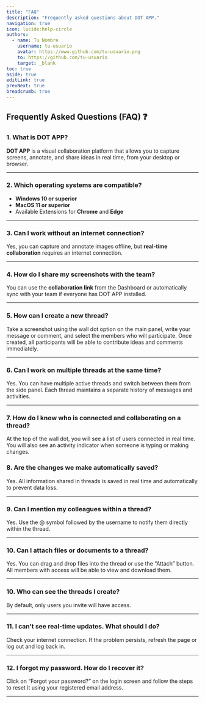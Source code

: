 ```yaml
---
title: "FAQ"
description: "Frequently asked questions about DOT APP."
navigation: true
icon: lucide:help-circle
authors:
  - name: Tu Nombre
    username: tu-usuario
    avatar: https://www.github.com/tu-usuario.png
    to: https://github.com/tu-usuario
    target: _blank
toc: true
aside: true
editLink: true
prevNext: true
breadcrumb: true
---
```


## Frequently Asked Questions (FAQ) ❓

### 1. What is DOT APP?

**DOT APP** is a visual collaboration platform that allows you to capture screens, annotate, and share ideas in real time, from your desktop or browser.

---

### 2. Which operating systems are compatible?

- **Windows 10 or superior**  
- **MacOS 11 or superior**  
- Available Extensions  for **Chrome** and **Edge** 

---

### 3. Can I work without an internet connection?

Yes, you can capture and annotate images offline, but **real-time collaboration** requires an internet connection.

---

### 4. How do I share my screenshots with the team?

You can use the **collaboration link** from the Dashboard or automatically sync with your team if everyone has DOT APP installed.

---

### 5. How can I create a new thread?

Take a screenshot using the wall dot option on the main panel, write your message or comment, and select the members who will participate. Once created, all participants will be able to contribute ideas and comments immediately.

---

### 6. Can I work on multiple threads at the same time?

Yes. You can have multiple active threads and switch between them from the side panel. Each thread maintains a separate history of messages and activities.

---

### 7. How do I know who is connected and collaborating on a thread?

At the top of the wall dot, you will see a list of users connected in real time. You will also see an activity indicator when someone is typing or making changes.

### 8. Are the changes we make automatically saved?

Yes. All information shared in threads is saved in real time and automatically to prevent data loss.

---

### 9. Can I mention my colleagues within a thread?

Yes. Use the @ symbol followed by the username to notify them directly within the thread.

---

### 10. Can I attach files or documents to a thread?

Yes. You can drag and drop files into the thread or use the “Attach” button. All members with access will be able to view and download them.

---

### 10. Who can see the threads I create?

By default, only users you invite will have access.

---

### 11. I can't see real-time updates. What should I do?

Check your internet connection. If the problem persists, refresh the page or log out and log back in.

---

### 12. I forgot my password. How do I recover it?

Click on “Forgot your password?” on the login screen and follow the steps to reset it using your registered email address.

---

